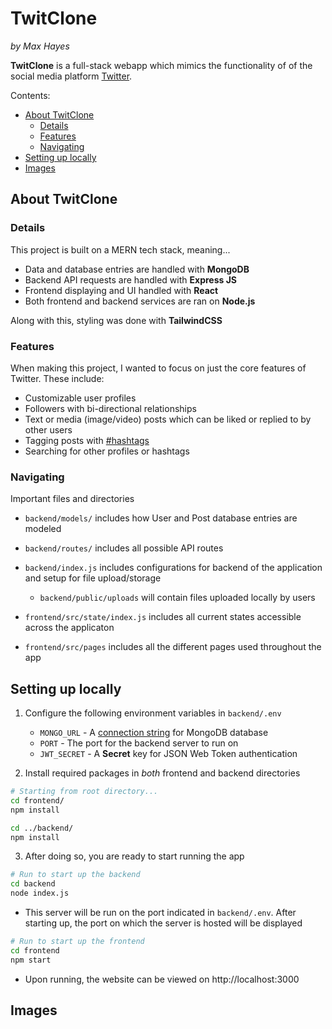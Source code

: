 <!-- omit in toc -->
# TwitClone 
*by Max Hayes*

**TwitClone** is a full-stack webapp which mimics the functionality of of the social media platform [Twitter](www.twitter.com). 

Contents:
- [About TwitClone](#about-twitclone)
  - [Details](#details)
  - [Features](#features)
  - [Navigating](#navigating)
- [Setting up locally](#setting-up-locally)
- [Images](#images)


## About TwitClone

### Details
This project is built on a MERN tech stack, meaning...
* Data and database entries are handled with **MongoDB**
* Backend API requests are handled with **Express JS**
* Frontend displaying and UI handled with **React**
* Both frontend and backend services are ran on **Node.js**

Along with this, styling was done with **TailwindCSS**

### Features
When making this project, I wanted to focus on just the core features of Twitter. These include:

* Customizable user profiles
* Followers with bi-directional relationships
* Text or media (image/video) posts which can be liked or replied to by other users
* Tagging posts with [#hashtags](#features)
* Searching for other profiles or hashtags

### Navigating
Important files and directories
* `backend/models/` includes how User and Post database entries are modeled
* `backend/routes/` includes all possible API routes
* `backend/index.js` includes configurations for backend of the application and setup for file upload/storage
  * `backend/public/uploads` will contain files uploaded locally by users

* `frontend/src/state/index.js` includes all current states accessible across the applicaton
* `frontend/src/pages` includes all the different pages used throughout the app 

## Setting up locally
1. Configure the following environment variables in `backend/.env`
   * `MONGO_URL` - A [connection string](https://www.mongodb.com/basics/mongodb-connection-string) for MongoDB database
   * `PORT` - The port for the backend server to run on
   * `JWT_SECRET` - A **Secret** key for JSON Web Token authentication

2. Install required packages in *both* frontend and backend directories
```bash
# Starting from root directory...
cd frontend/
npm install

cd ../backend/
npm install
```
3. After doing so, you are ready to start running the app
```bash
# Run to start up the backend
cd backend
node index.js
```
* This server will be run on the port indicated in `backend/.env`. After starting up, the port on which the server is hosted will be displayed
```bash
# Run to start up the frontend
cd frontend
npm start
```
* Upon running, the website can be viewed on http://localhost:3000


## Images